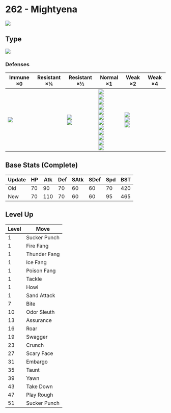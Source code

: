 # 262 - Mightyena
![][262]

## Type

![][dark]

### Defenses

Immune ×0 | Resistant ×¼ | Resistant ×½ | Normal ×1 | Weak ×2 | Weak ×4
---       | ---          | ---          | ---       | ---     | ---
![][psychic]<br> | | ![][ghost]<br> ![][dark]<br> | ![][normal]<br> ![][flying]<br> ![][poison]<br> ![][ground]<br> ![][rock]<br> ![][steel]<br> ![][fire]<br> ![][water]<br> ![][grass]<br> ![][electric]<br> ![][ice]<br> ![][dragon]<br> | ![][fighting]<br> ![][bug]<br> ![][fairy]<br> | | 

## Base Stats (Complete)

Update | HP | Atk | Def | SAtk | SDef | Spd | BST
---    | ---| --- | --- | ---  | ---  | --- | ---
Old    | 70 |  90 |  70 |  60  |  60  |  70  |  420
New    | 70 |  110 |  70 |  60  |  60  |  95  |  465

## Level Up

Level | Move
---   | ---
  1   | Sucker Punch
  1   | Fire Fang
  1   | Thunder Fang
  1   | Ice Fang
  1   | Poison Fang
  1   | Tackle
  1   | Howl
  1   | Sand Attack
  7   | Bite
 10   | Odor Sleuth
 13   | Assurance
 16   | Roar
 19   | Swagger
 23   | Crunch
 27   | Scary Face
 31   | Embargo
 35   | Taunt
 39   | Yawn
 43   | Take Down
 47   | Play Rough
 51   | Sucker Punch

[262]: ../img/pokemon/262.png
[normal]: ../img/types/normal.png
[fire]: ../img/types/fire.png
[fighting]: ../img/types/fighting.png
[water]: ../img/types/water.png
[flying]: ../img/types/flying.png
[grass]: ../img/types/grass.png
[poison]: ../img/types/poison.png
[electric]: ../img/types/electric.png
[ground]: ../img/types/ground.png
[psychic]: ../img/types/psychic.png
[rock]: ../img/types/rock.png
[ice]: ../img/types/ice.png
[bug]: ../img/types/bug.png
[dragon]: ../img/types/dragon.png
[ghost]: ../img/types/ghost.png
[dark]: ../img/types/dark.png
[steel]: ../img/types/steel.png
[fairy]: ../img/types/fairy.png
